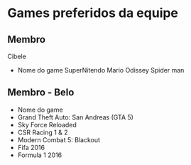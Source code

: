 # Games preferidos da equipe

## Membro 
Cibele
* Nome do game
SuperNitendo
Mario Odissey
Spider man

## Membro - Belo
* Nome do game
* Grand Theft Auto: San Andreas (GTA 5)
* Sky Force Reloaded
* CSR Racing 1 & 2
* Modern Combat 5: Blackout
* Fifa 2016
* Formula 1 2016
